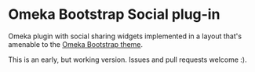 Omeka Bootstrap Social plug-in
======================

Omeka plugin with social sharing widgets implemented in a layout that's amenable to the [Omeka Bootstrap theme](http://github.com/gsbodine/omeka-bootstrap).

This is an early, but working version. Issues and pull requests welcome :).
